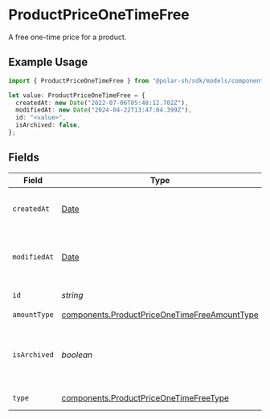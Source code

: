 # ProductPriceOneTimeFree

A free one-time price for a product.

## Example Usage

```typescript
import { ProductPriceOneTimeFree } from "@polar-sh/sdk/models/components";

let value: ProductPriceOneTimeFree = {
  createdAt: new Date("2022-07-06T05:48:12.702Z"),
  modifiedAt: new Date("2024-04-22T13:47:04.399Z"),
  id: "<value>",
  isArchived: false,
};
```

## Fields

| Field                                                                                                        | Type                                                                                                         | Required                                                                                                     | Description                                                                                                  |
| ------------------------------------------------------------------------------------------------------------ | ------------------------------------------------------------------------------------------------------------ | ------------------------------------------------------------------------------------------------------------ | ------------------------------------------------------------------------------------------------------------ |
| `createdAt`                                                                                                  | [Date](https://developer.mozilla.org/en-US/docs/Web/JavaScript/Reference/Global_Objects/Date)                | :heavy_check_mark:                                                                                           | Creation timestamp of the object.                                                                            |
| `modifiedAt`                                                                                                 | [Date](https://developer.mozilla.org/en-US/docs/Web/JavaScript/Reference/Global_Objects/Date)                | :heavy_check_mark:                                                                                           | Last modification timestamp of the object.                                                                   |
| `id`                                                                                                         | *string*                                                                                                     | :heavy_check_mark:                                                                                           | The ID of the price.                                                                                         |
| `amountType`                                                                                                 | [components.ProductPriceOneTimeFreeAmountType](../../models/components/productpriceonetimefreeamounttype.md) | :heavy_check_mark:                                                                                           | N/A                                                                                                          |
| `isArchived`                                                                                                 | *boolean*                                                                                                    | :heavy_check_mark:                                                                                           | Whether the price is archived and no longer available.                                                       |
| `type`                                                                                                       | [components.ProductPriceOneTimeFreeType](../../models/components/productpriceonetimefreetype.md)             | :heavy_check_mark:                                                                                           | The type of the price.                                                                                       |